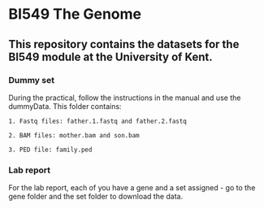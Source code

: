 # BI549 The Genome


## This repository contains the datasets for the BI549 module at the University of Kent.


### Dummy set
During the practical, follow the instructions in the manual and use the dummyData. This folder contains:

    1. Fastq files: father.1.fastq and father.2.fastq

    2. BAM files: mother.bam and son.bam

    3. PED file: family.ped
    
    

### Lab report
For the lab report, each of you have a gene and a set assigned - go to the gene folder and the set folder to download the data.  

